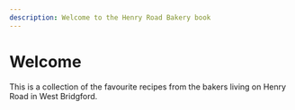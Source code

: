 ```yaml
---
description: Welcome to the Henry Road Bakery book
---
```


# Welcome

This is a collection of the favourite recipes from the bakers living on Henry Road in West Bridgford.



